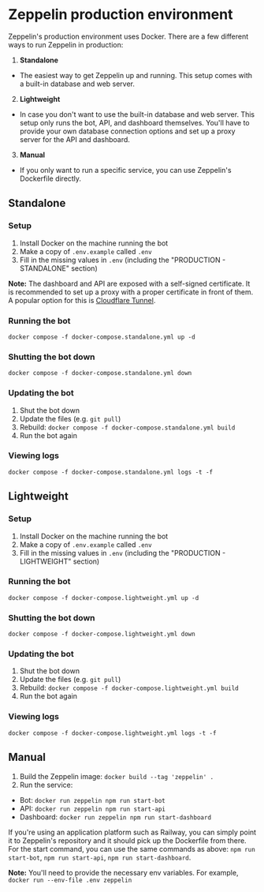 # Zeppelin production environment
Zeppelin's production environment uses Docker. There are a few different ways to run Zeppelin in production:

1. **Standalone**
  * The easiest way to get Zeppelin up and running. This setup comes with a built-in database and web server.
2. **Lightweight**
  * In case you don't want to use the built-in database and web server. This setup only runs the bot, API, and dashboard themselves. You'll have to provide your own database connection options and set up a proxy server for the API and dashboard.
3. **Manual**
  * If you only want to run a specific service, you can use Zeppelin's Dockerfile directly.

## Standalone

### Setup
1. Install Docker on the machine running the bot
2. Make a copy of `.env.example` called `.env`
3. Fill in the missing values in `.env` (including the "PRODUCTION - STANDALONE" section)

**Note:** The dashboard and API are exposed with a self-signed certificate. It is recommended to set up a proxy with a proper certificate in front of them. A popular option for this is [Cloudflare Tunnel](https://www.cloudflare.com/products/tunnel/).

### Running the bot
`docker compose -f docker-compose.standalone.yml up -d`

### Shutting the bot down
`docker compose -f docker-compose.standalone.yml down`

### Updating the bot
1. Shut the bot down
2. Update the files (e.g. `git pull`)
3. Rebuild: `docker compose -f docker-compose.standalone.yml build`
4. Run the bot again

### Viewing logs
`docker compose -f docker-compose.standalone.yml logs -t -f`

## Lightweight

### Setup
1. Install Docker on the machine running the bot
2. Make a copy of `.env.example` called `.env`
3. Fill in the missing values in `.env` (including the "PRODUCTION - LIGHTWEIGHT" section)

### Running the bot
`docker compose -f docker-compose.lightweight.yml up -d`

### Shutting the bot down
`docker compose -f docker-compose.lightweight.yml down`

### Updating the bot
1. Shut the bot down
2. Update the files (e.g. `git pull`)
3. Rebuild: `docker compose -f docker-compose.lightweight.yml build`
4. Run the bot again

### Viewing logs
`docker compose -f docker-compose.lightweight.yml logs -t -f`

## Manual
1. Build the Zeppelin image: `docker build --tag 'zeppelin' .`
2. Run the service:
  * Bot: `docker run zeppelin npm run start-bot`
  * API: `docker run zeppelin npm run start-api`
  * Dashboard: `docker run zeppelin npm run start-dashboard`

If you're using an application platform such as Railway, you can simply point it to Zeppelin's repository and it should pick up the Dockerfile from there.
For the start command, you can use the same commands as above: `npm run start-bot`, `npm run start-api`, `npm run start-dashboard`.

**Note:** You'll need to provide the necessary env variables. For example, `docker run --env-file .env zeppelin`
